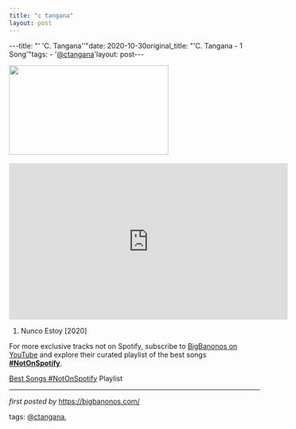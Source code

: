 ```yaml
---
title: "c tangana"
layout: post
---
```

---title: "' 'C. Tangana''"date: 2020-10-30original_title: "'C. Tangana - 1 Song'"tags:  - '[@ctangana](/tags/ctangana/)'layout: post---<div class="separator" ><a href="https://www.musicaroots.com/wp-content/uploads/2019/11/C.Tangana.jpg" imageanchor="1"><img border="0" data-original-height="450" data-original-width="800" height="180" src="https://www.musicaroots.com/wp-content/uploads/2019/11/C.Tangana.jpg" width="320" /></a></div><br /><iframe allow="accelerometer; autoplay; encrypted-media; gyroscope; picture-in-picture" allowfullscreen="" frameborder="0" height="315" src="https://www.youtube.com/embed/videoseries?list=PLtuNtuTatqI0v4a0o3E1uFAz8igaX3Lif" width="560"></iframe> <div><ol><li>Nunco Estoy [2020]</li></ol></div><!--Subscribe and Playlist Links--><div>    <p>For more exclusive tracks not on Spotify, subscribe to <a href="https://www.youtube.com/[@BigBanonos](/tags/BigBanonos/)" target="_blank">BigBanonos on YouTube</a> and explore their curated playlist of the best songs <strong>[#NotOnSpotify](/tags/NotOnSpotify/)</strong>.</p>    <p><a href="https://www.youtube.com/playlist?list=PLtuNtuTatqI0kFahUCbtbfenC_ET5O_tr" target="_blank">Best Songs [#NotOnSpotify](/tags/NotOnSpotify/) Playlist<br /></a></p></div><hr /><p><em>first posted by</em> <a href="https://bigbanonos.com/" rel="noopener" target="_new">https://bigbanonos.com/</a></p><p>tags: [@ctangana](/tags/ctangana/),</p>